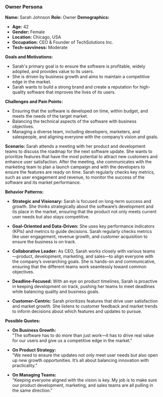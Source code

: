 ### **Owner Persona**

**Name:** Sarah Johnson
**Role:** Owner
**Demographics:**
- **Age:** 42
- **Gender:** Female
- **Location:** Chicago, USA
- **Occupation:** CEO & Founder of TechSolutions Inc.
- **Tech-savviness:** Moderate

**Goals and Motivations:**
- Sarah's primary goal is to ensure the software is profitable, widely adopted, and provides value to its users.
- She is driven by business growth and aims to maintain a competitive edge in the market.
- Sarah wants to build a strong brand and create a reputation for high-quality software that improves the lives of its users.

**Challenges and Pain Points:**
- Ensuring that the software is developed on time, within budget, and meets the needs of the target market.
- Balancing the technical aspects of the software with business objectives.
- Managing a diverse team, including developers, marketers, and salespeople, and aligning everyone with the company’s vision and goals.

**Scenario:**
Sarah attends a meeting with her product and development teams to discuss the roadmap for the next software update. She wants to prioritize features that have the most potential to attract new customers and enhance user satisfaction. After the meeting, she communicates with the marketing team to plan a launch campaign and with the developers to ensure the features are ready on time. Sarah regularly checks key metrics, such as user engagement and revenue, to monitor the success of the software and its market performance.

**Behavior Patterns:**

- **Strategic and Visionary:** Sarah is focused on long-term success and growth. She thinks strategically about the software’s development and its place in the market, ensuring that the product not only meets current user needs but also stays competitive.
  
- **Goal-Oriented and Data-Driven:** She uses key performance indicators (KPIs) and metrics to guide decisions. Sarah regularly checks metrics like user engagement, revenue growth, and customer acquisition to ensure the business is on track.

- **Collaborative Leader:** As CEO, Sarah works closely with various teams—product, development, marketing, and sales—to align everyone with the company’s overarching goals. She is hands-on and communicative, ensuring that the different teams work seamlessly toward common objectives.

- **Deadline-Focused:** With an eye on product timelines, Sarah is proactive in keeping development on track, pushing her teams to meet deadlines while balancing quality and business goals.

- **Customer-Centric:** Sarah prioritizes features that drive user satisfaction and market growth. She listens to customer feedback and market trends to inform decisions about which features and updates to pursue.

**Possible Quotes:**

- **On Business Growth:**  
  "The software has to do more than just work—it has to drive real value for our users and give us a competitive edge in the market."

- **On Product Strategy:**  
  "We need to ensure the updates not only meet user needs but also open up new growth opportunities. It’s all about balancing innovation with practicality."

- **On Managing Teams:**  
  "Keeping everyone aligned with the vision is key. My job is to make sure our product development, marketing, and sales teams are all pulling in the same direction."
